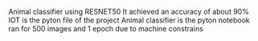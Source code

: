Animal classifier using RESNET50
It achieved an accuracy of about 90%
IOT is the pyton file of the project 
Animal classifier is the pyton notebook ran for 500 images and 1 epoch due to machine constrains
